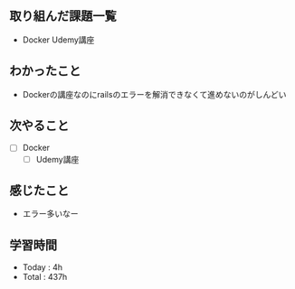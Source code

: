 ## 取り組んだ課題一覧

- Docker Udemy講座

## わかったこと
- Dockerの講座なのにrailsのエラーを解消できなくて進めないのがしんどい

## 次やること

- [ ] Docker
    - [ ] Udemy講座

## 感じたこと
- エラー多いなー

## 学習時間

- Today : 4h
- Total : 437h